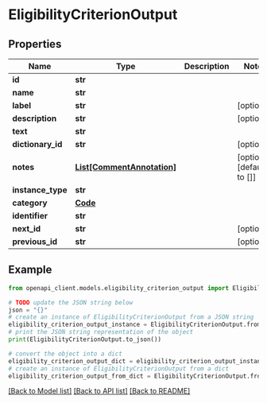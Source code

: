 # EligibilityCriterionOutput


## Properties

Name | Type | Description | Notes
------------ | ------------- | ------------- | -------------
**id** | **str** |  | 
**name** | **str** |  | 
**label** | **str** |  | [optional] 
**description** | **str** |  | [optional] 
**text** | **str** |  | 
**dictionary_id** | **str** |  | [optional] 
**notes** | [**List[CommentAnnotation]**](CommentAnnotation.md) |  | [optional] [default to []]
**instance_type** | **str** |  | 
**category** | [**Code**](Code.md) |  | 
**identifier** | **str** |  | 
**next_id** | **str** |  | [optional] 
**previous_id** | **str** |  | [optional] 

## Example

```python
from openapi_client.models.eligibility_criterion_output import EligibilityCriterionOutput

# TODO update the JSON string below
json = "{}"
# create an instance of EligibilityCriterionOutput from a JSON string
eligibility_criterion_output_instance = EligibilityCriterionOutput.from_json(json)
# print the JSON string representation of the object
print(EligibilityCriterionOutput.to_json())

# convert the object into a dict
eligibility_criterion_output_dict = eligibility_criterion_output_instance.to_dict()
# create an instance of EligibilityCriterionOutput from a dict
eligibility_criterion_output_from_dict = EligibilityCriterionOutput.from_dict(eligibility_criterion_output_dict)
```
[[Back to Model list]](../README.md#documentation-for-models) [[Back to API list]](../README.md#documentation-for-api-endpoints) [[Back to README]](../README.md)


